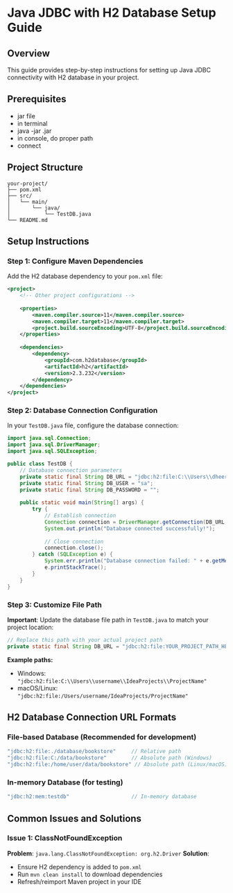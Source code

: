 # Java JDBC with H2 Database Setup Guide

## Overview
This guide provides step-by-step instructions for setting up Java JDBC connectivity with H2 database in your project.

## Prerequisites

- jar file
- in terminal
- java -jar <filename>.jar
- in console, do proper path
- connect


## Project Structure
```
your-project/
├── pom.xml
├── src/
│   └── main/
│       └── java/
│           └── TestDB.java
└── README.md
```

## Setup Instructions

### Step 1: Configure Maven Dependencies

Add the H2 database dependency to your `pom.xml` file:

```xml
<project>
    <!-- Other project configurations -->
    
    <properties>
        <maven.compiler.source>11</maven.compiler.source>
        <maven.compiler.target>11</maven.compiler.target>
        <project.build.sourceEncoding>UTF-8</project.build.sourceEncoding>
    </properties>
    
    <dependencies>
        <dependency>
            <groupId>com.h2database</groupId>
            <artifactId>h2</artifactId>
            <version>2.3.232</version>
        </dependency>
    </dependencies>
</project>
```

### Step 2: Database Connection Configuration

In your `TestDB.java` file, configure the database connection:

```java
import java.sql.Connection;
import java.sql.DriverManager;
import java.sql.SQLException;

public class TestDB {
    // Database connection parameters
    private static final String DB_URL = "jdbc:h2:file:C:\\Users\\dheer\\IdeaProjects\\Bookstore";
    private static final String DB_USER = "sa";
    private static final String DB_PASSWORD = "";
    
    public static void main(String[] args) {
        try {
            // Establish connection
            Connection connection = DriverManager.getConnection(DB_URL, DB_USER, DB_PASSWORD);
            System.out.println("Database connected successfully!");
            
            // Close connection
            connection.close();
        } catch (SQLException e) {
            System.err.println("Database connection failed: " + e.getMessage());
            e.printStackTrace();
        }
    }
}
```

### Step 3: Customize File Path

**Important**: Update the database file path in `TestDB.java` to match your project location:

```java
// Replace this path with your actual project path
private static final String DB_URL = "jdbc:h2:file:YOUR_PROJECT_PATH_HERE";
```

**Example paths:**
- Windows: `"jdbc:h2:file:C:\\Users\\username\\IdeaProjects\\ProjectName"`
- macOS/Linux: `"jdbc:h2:file:/Users/username/IdeaProjects/ProjectName"`

## H2 Database Connection URL Formats

### File-based Database (Recommended for development)
```java
"jdbc:h2:file:./database/bookstore"     // Relative path
"jdbc:h2:file:C:/data/bookstore"        // Absolute path (Windows)
"jdbc:h2:file:/home/user/data/bookstore" // Absolute path (Linux/macOS)
```

### In-memory Database (for testing)
```java
"jdbc:h2:mem:testdb"                    // In-memory database
```

## Common Issues and Solutions

### Issue 1: ClassNotFoundException
**Problem**: `java.lang.ClassNotFoundException: org.h2.Driver`
**Solution**: 
- Ensure H2 dependency is added to `pom.xml`
- Run `mvn clean install` to download dependencies
- Refresh/reimport Maven project in your IDE
